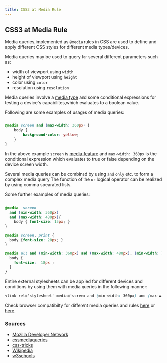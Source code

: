 ```yaml
---
title: CSS3 at Media Rule
---
```

## CSS3 at Media Rule


Media queries,implemented as `@media` rules in CSS are used to define and apply different CSS styles for different media types/devices.

Media queries may be used to query for several different parameters such as:

* width of viewport using `width` 
* height of viewport  using `height`
* color              using `color`
* resolution         using `resolution`

Media queries involve a [media type](https://en.wikipedia.org/wiki/Media_queries#Media_types)  and some conditional expressions for testing a device's capabilites,which evaluates to a boolean value.

Following are some examples of usages of media queries:

```CSS

@media screen and (max-width: 360px) {
    body {
        background-color: yellow;
    }
}
```

In the above example `screen` is [media-feature](https://developer.mozilla.org/en-US/docs/Web/CSS/@media#Media_features)  and `max-width: 360px` is the conditional expression which evaluates to true or false depending on the device screen width.

Several media queries can be combined by using `and` `only` etc. to form a complex media query
The function of the `or` logical operator can be realized by using comma spearated lists.

Some further examples of media queries:

```CSS

@media  screen 
  and (min-width: 360px) 
  and (max-width: 480px){
    body { font-size: 15px; }
}

@media screen, print {
  body {font-size: 20px; }
}

@media all and (min-width: 360px) and (max-width: 480px), (min-width: 720px) and (msx-width: 1200px){
  body {
    font-size:  18px ;
  }
}
```


Entire external stylesheets can be applied for different devices and conditions by using them with media queries in the following manner:

```CSS
<link rel='stylesheet' media='screen and (min-width: 360px) and (max-width: 480px)' href='css/small-font.css' />
```

Check browser compatibilty for different media queries and rules [here](https://developer.mozilla.org/en-US/docs/Web/CSS/@media#Browser_compatibility) or [here](http://cssmediaqueries.com/overview.html).

### Sources
* [Mozilla Developer Network](https://developer.mozilla.org/en-US/docs/Web/CSS/@media)
* [cssmediaqueries](http://cssmediaqueries.com/what-are-css-media-queries.html)
* [css-tricks](https://css-tricks.com/css-media-queries/)
* [Wikipedia](https://en.wikipedia.org/wiki/Media_queries)
* [w3schools](https://www.w3schools.com/cssref/css3_pr_mediaquery.asp)
